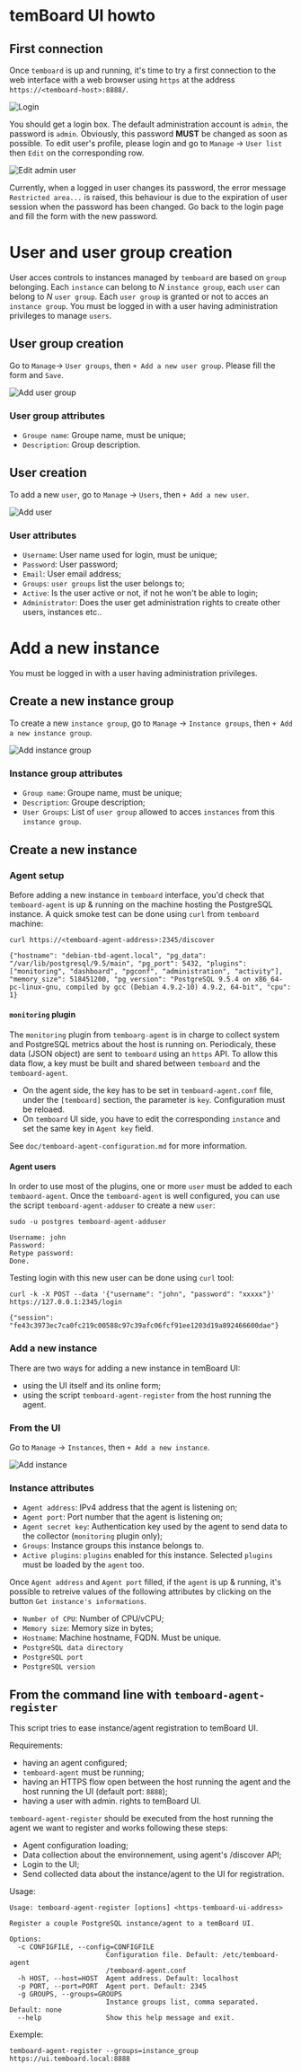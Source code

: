 # temBoard UI howto

## First connection

Once `temboard` is up and running, it's time to try a first connection to the web interface with a web browser using `https` at the address `https://<temboard-host>:8888/`.

![Login](sc/login.png)

You should get a login box. The default administration account is `admin`, the password is `admin`. Obviously, this password **MUST** be changed as soon as possible. To edit user's profile, please login and go to `Manage` -> `User list` then `Edit` on the corresponding row.

![Edit admin user](sc/edit-user-admin.png)

Currently, when a logged in user changes its password, the error message `Restricted area...` is raised, this behaviour is due to the expiration of user session when the password has been changed. Go back to the login page and fill the form with the new password.


# User and user group creation

User acces controls to instances managed by `temboard` are based on `group` belonging. Each `instance` can belong to *N* `instance group`, each `user` can belong to *N* `user group`. Each `user group` is granted or not to acces an `instance group`.
You must be logged in with a user having administration privileges to manage `users`.

## User group creation

Go to `Manage`-> `User groups`, then `+ Add a new user group`. Please fill the form and `Save`.

![Add user group](sc/add-user-group.png)

### User group attributes

  * `Groupe name`: Groupe name, must be unique;
  * `Description`: Group description.

## User creation

To add a new `user`, go to `Manage` -> `Users`, then `+ Add a new user`.

![Add user](sc/add-user.png)

### User attributes

  * `Username`: User name used for login, must be unique;
  * `Password`: User password;
  * `Email`: User email address;
  * `Groups`: `user groups` list the user belongs to;
  * `Active`: Is the user active or not, if not he won't be able to login;
  * `Administrator`: Does the user get administration rights to create other users, instances etc..

# Add a new instance

You must be logged in with a user having administration privileges.

## Create a new instance group

To create a new `instance group`, go to `Manage` -> `Instance groups`, then `+ Add a new instance group`.

![Add instance group](sc/add-instance-group.png)

### Instance group attributes

  * `Group name`: Groupe name, must be unique;
  * `Description`: Groupe description;
  * `User Groups`: List of `user group` allowed to acces `instances` from this `instance group`.

## Create a new instance

### Agent setup

Before adding a new instance in `temboard` interface, you'd check that `temboard-agent` is up & running on the machine hosting the PostgreSQL instance.
A quick smoke test can be done using `curl` from `temboard` machine:
```
curl https://<temboard-agent-address>:2345/discover

{"hostname": "debian-tbd-agent.local", "pg_data": "/var/lib/postgresql/9.5/main", "pg_port": 5432, "plugins": ["monitoring", "dashboard", "pgconf", "administration", "activity"], "memory_size": 518451200, "pg_version": "PostgreSQL 9.5.4 on x86_64-pc-linux-gnu, compiled by gcc (Debian 4.9.2-10) 4.9.2, 64-bit", "cpu": 1}
```

#### `monitoring` plugin

The `monitoring` plugin from `temboarg-agent` is in charge to collect system and PostgreSQL metrics about the host is running on. Periodicaly, these data (JSON object) are sent to `temboard` using an `https` API. To allow this data flow, a key must be built and shared between `temboard` and the `temboard-agent`.

  * On the agent side, the key has to be set in `temboard-agent.conf` file, under the `[temboard]` section, the parameter is `key`. Configuration must be reloaed.
  * On `temboard` UI side, you have to edit the corresponding `instance` and set the same key in `Agent key` field.

See `doc/temboard-agent-configuration.md` for more information.

#### Agent users

In order to use most of the plugins, one or more `user` must be added to each `tembaord-agent`. Once the `temboard-agent` is well configured, you can use the script `temboard-agent-adduser` to create a new `user`:
```
sudo -u postgres temboard-agent-adduser

Username: john
Password:
Retype password:
Done.
```

Testing login with this new user can be done using `curl` tool:
```
curl -k -X POST --data '{"username": "john", "password": "xxxxx"}' https://127.0.0.1:2345/login

{"session": "fe43c3973ec7ca0fc219c00588c97c39afc06fcf91ee1203d19a892466600dae"}
```

### Add a new instance

There are two ways for adding a new instance in temBoard UI:
  * using the UI itself and its online form;
  * using the script `temboard-agent-register` from the host running the agent.


### From the UI

Go to `Manage` -> `Instances`, then `+ Add a new instance`.

![Add instance](sc/add-instance.png)

### Instance attributes

  * `Agent address`: IPv4 address that the agent is listening on;
  * `Agent port`: Port number that the agent is listening on;
  * `Agent secret key`: Authentication key used by the agent to send data to the collector (`monitoring` plugin only);
  * `Groups`: Instance groups this instance belongs to.
  * `Active plugins`: `plugins` enabled for this instance. Selected `plugins` must be loaded by the `agent` too.

Once `Agent address` and `Agent port` filled, if the `agent` is up & running, it's possible to retreive values of the following attributes by clicking on the button `Get instance's informations`.

  * `Number of CPU`: Number of CPU/vCPU;
  * `Memory size`: Memory size in bytes;
  * `Hostname`: Machine hostname, FQDN. Must be unique.
  * `PostgreSQL data directory`
  * `PostgreSQL port`
  * `PostgreSQL version`

## From the command line with `temboard-agent-register`

This script tries to ease instance/agent registration to temBoard UI.

Requirements:
  * having an agent configured;
  * `temboard-agent` must be running;
  * having an HTTPS flow open between the host running the agent and the host running the UI (default port: `8888`);
  * having a user with admin. rights to temBoard UI.

`temboard-agent-register` should be executed from the host running the agent we want to register and works following these steps:
  - Agent configuration loading;
  - Data collection about the environnement, using agent's /discover API;
  - Login to the UI;
  - Send collected data about the instance/agent to the UI for registration.

Usage:
```
Usage: temboard-agent-register [options] <https-temboard-ui-address>

Register a couple PostgreSQL instance/agent to a temBoard UI.

Options:
  -c CONFIGFILE, --config=CONFIGFILE
                        Configuration file. Default: /etc/temboard-agent
                        /temboard-agent.conf
  -h HOST, --host=HOST  Agent address. Default: localhost
  -p PORT, --port=PORT  Agent port. Default: 2345
  -g GROUPS, --groups=GROUPS
                        Instance groups list, comma separated. Default: none
  --help                Show this help message and exit.

```

Exemple:
```
temboard-agent-register --groups=instance_group https://ui.temboard.local:8888
```
